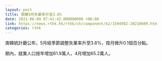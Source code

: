 ```yaml
---
layout: post
title: 南韓5月失業率升至3.8%
date: 2021-06-09 07:41:42.000000000 +08:00
link: https://news.rthk.hk/rthk/ch/component/k2/1594982-20210609.htm
categories: rthk
---
```


南韓統計廳公布，5月經季節調整失業率升至3.8%，按月微升0.1個百分點。

期內，就業人口按年增加61.9萬人，4月增加65.2萬人。
